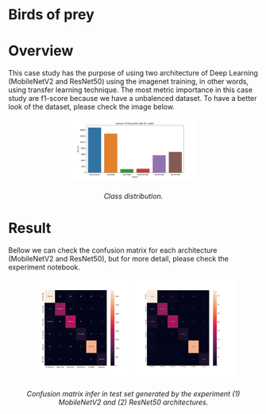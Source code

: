 # Birds of prey

# Overview

This case study has the purpose of using two architecture of Deep Learning (MobileNetV2 and ResNet50) using the imagenet training, in other words, using
transfer learning technique. The most metric importance in this case study are f1-score because we have a unbalenced dataset. To have a better look of
the dataset, please check the image below.


<p align="center">
<img src="class_distribution.png" width="50%" height="50%"></p>
<h6 align="center"> Class distribution.</h6>

# Result

Bellow we can check the confusion matrix for each architecture (MobileNetV2 and ResNet50), but for more detail, please check the experiment notebook.

<p align="center">
<img src="prey_birds_mobile.png" width="40%" height="40%">
<img src="prey_birds_resnet.png" width="40%" height="40%"></p>
<h6 align="center"> Confusion matrix infer in test set generated by the experiment (1) MobileNetV2 and (2) ResNet50 architectures.</h6>
